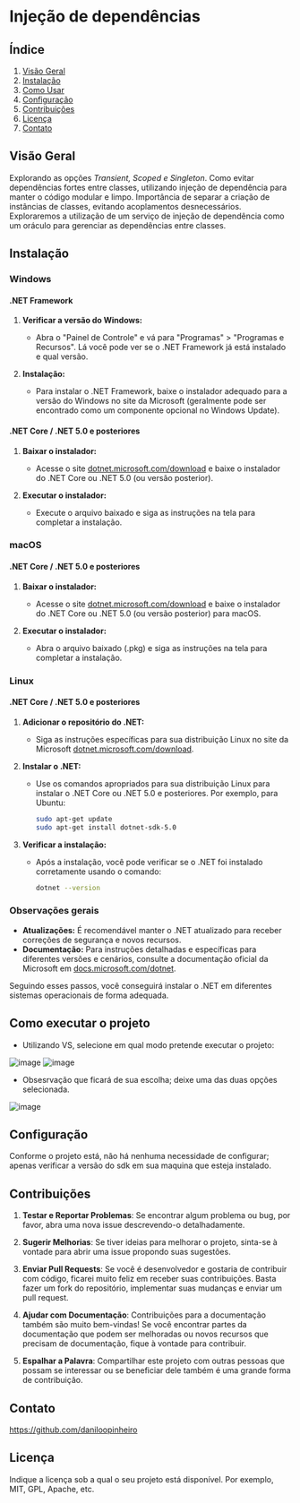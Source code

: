 # Injeção de dependências

## Índice

1. [Visão Geral](#visão-geral)
2. [Instalação](#instalação)
3. [Como Usar](#Como-executar-o-projeto)
4. [Configuração](#configuração)
5. [Contribuições](#contribuições)
6. [Licença](#licença)
7. [Contato](#contato)

## Visão Geral

Explorando as opções *Transient, Scoped e Singleton*. Como evitar dependências fortes entre classes, utilizando injeção de dependência para manter o código modular e limpo. Importância de separar a criação de instâncias de classes, evitando acoplamentos desnecessários. Exploraremos a utilização de um serviço de injeção de dependência como um oráculo para gerenciar as dependências entre classes.

## Instalação

### Windows

#### .NET Framework

1. **Verificar a versão do Windows:**
   - Abra o "Painel de Controle" e vá para "Programas" > "Programas e Recursos". Lá você pode ver se o .NET Framework já está instalado e qual versão.

2. **Instalação:**
   - Para instalar o .NET Framework, baixe o instalador adequado para a versão do Windows no site da Microsoft (geralmente pode ser encontrado como um componente opcional no Windows Update).

#### .NET Core / .NET 5.0 e posteriores

1. **Baixar o instalador:**
   - Acesse o site [dotnet.microsoft.com/download](https://dotnet.microsoft.com/download) e baixe o instalador do .NET Core ou .NET 5.0 (ou versão posterior).

2. **Executar o instalador:**
   - Execute o arquivo baixado e siga as instruções na tela para completar a instalação.

### macOS

#### .NET Core / .NET 5.0 e posteriores

1. **Baixar o instalador:**
   - Acesse o site [dotnet.microsoft.com/download](https://dotnet.microsoft.com/download) e baixe o instalador do .NET Core ou .NET 5.0 (ou versão posterior) para macOS.

2. **Executar o instalador:**
   - Abra o arquivo baixado (.pkg) e siga as instruções na tela para completar a instalação.

### Linux

#### .NET Core / .NET 5.0 e posteriores

1. **Adicionar o repositório do .NET:**
   - Siga as instruções específicas para sua distribuição Linux no site da Microsoft [dotnet.microsoft.com/download](https://dotnet.microsoft.com/download).

2. **Instalar o .NET:**
   - Use os comandos apropriados para sua distribuição Linux para instalar o .NET Core ou .NET 5.0 e posteriores. Por exemplo, para Ubuntu:
     ```bash
     sudo apt-get update
     sudo apt-get install dotnet-sdk-5.0
     ```

3. **Verificar a instalação:**
   - Após a instalação, você pode verificar se o .NET foi instalado corretamente usando o comando:
     ```bash
     dotnet --version
     ```

### Observações gerais

- **Atualizações:** É recomendável manter o .NET atualizado para receber correções de segurança e novos recursos.
- **Documentação:** Para instruções detalhadas e específicas para diferentes versões e cenários, consulte a documentação oficial da Microsoft em [docs.microsoft.com/dotnet](https://docs.microsoft.com/dotnet).

Seguindo esses passos, você conseguirá instalar o .NET em diferentes sistemas operacionais de forma adequada.

## Como executar o projeto

- Utilizando VS, selecione em qual modo pretende executar o projeto:

![image](https://github.com/daniloopinheiro/journey-csharp-injecao-de-dependencias/assets/64677271/226e1912-bc53-4a7e-bb65-1f30dc937502)
![image](https://github.com/daniloopinheiro/journey-csharp-injecao-de-dependencias/assets/64677271/299c559f-569a-464a-96fb-f14880e6e49c)

- Obsesrvação que ficará de sua escolha; deixe uma das duas opções selecionada.

![image](https://github.com/daniloopinheiro/journey-csharp-injecao-de-dependencias/assets/64677271/5ecbc3b0-e9af-4f3c-a64a-51d1c57b0cce)

## Configuração

Conforme o projeto está, não há nenhuma necessidade de configurar; apenas verificar a versão do sdk em sua maquina que esteja instalado.

## Contribuições

1. **Testar e Reportar Problemas**: Se encontrar algum problema ou bug, por favor, abra uma nova issue descrevendo-o detalhadamente.

2. **Sugerir Melhorias**: Se tiver ideias para melhorar o projeto, sinta-se à vontade para abrir uma issue propondo suas sugestões.

3. **Enviar Pull Requests**: Se você é desenvolvedor e gostaria de contribuir com código, ficarei muito feliz em receber suas contribuições. Basta fazer um fork do repositório, implementar suas mudanças e enviar um pull request.

4. **Ajudar com Documentação**: Contribuições para a documentação também são muito bem-vindas! Se você encontrar partes da documentação que podem ser melhoradas ou novos recursos que precisam de documentação, fique à vontade para contribuir.

5. **Espalhar a Palavra**: Compartilhar este projeto com outras pessoas que possam se interessar ou se beneficiar dele também é uma grande forma de contribuição.

## Contato

https://github.com/daniloopinheiro

## Licença

Indique a licença sob a qual o seu projeto está disponível. Por exemplo, MIT, GPL, Apache, etc.

